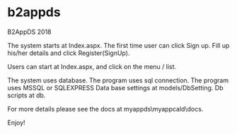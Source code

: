 # b2appds
B2AppDS 2018

The system starts at Index.aspx.
The first time user can click Sign up.
Fill up his/her details and click Register(SignUp).

Users can start at Index.aspx, and click on the menu / list.

The system uses database.
The program uses sql connection.
The program uses MSSQL or SQLEXPRESS
Data base settings at models/DbSetting.
Db scripts at db. 

For more details please see the docs at myappds\myappcald\docs.

Enjoy!

